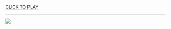 
<a href="https://premium76.site?title=sites.google.com_site_bestunblockedgames66_unblocked_games_66&ref=13M">CLICK TO PLAY</a></h3>
<hr>

<a href="https://premium76.site?title=sites.google.com_site_bestunblockedgames66_unblocked_games_66&ref=13M"><img src="https://clearcache.store/games.png"></a>


